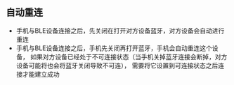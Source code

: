 
## 自动重连
- 手机与BLE设备连接之后，先关闭在打开对方设备蓝牙，对方设备会自动进行重连
- 手机与BLE设备连接之后，手机先关闭再打开蓝牙，手机会自动重连这个设备，
  如果对方设备已经处于不可连接状态（当手机关掉蓝牙连接会断掉，对方设备可能将也会将蓝牙关闭导致不可连），
  需要将它设置到可连接状态之后连接才能建立成功
